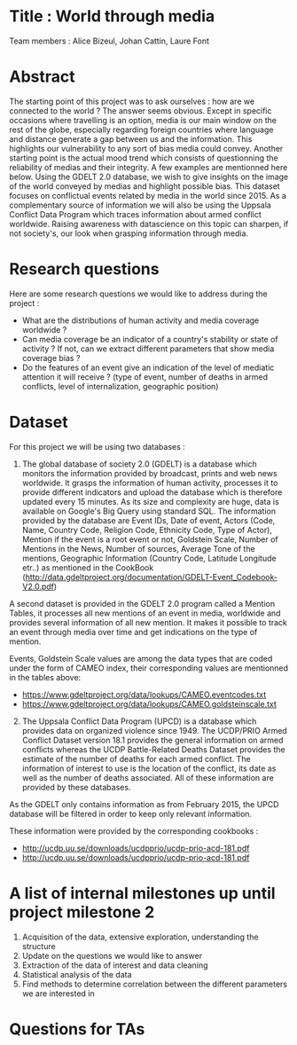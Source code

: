# Title : World through media

Team members : Alice Bizeul, Johan Cattin, Laure Font


# Abstract

The starting point of this project was to ask ourselves : how are we connected to the world ? 
The answer seems obvious. Except in specific occasions where travelling is an option, media is our main window on the rest of the globe, especially regarding foreign countries where language and distance generate a gap between us and the information. This highlights our vulnerability to any sort of bias media could convey. 
Another starting point is the actual mood trend which consists of questionning the reliability of medias and their integrity. A few examples are mentionned here below.
Using the GDELT 2.0 database, we wish to give insights on the image of the world conveyed by medias and highlight possible bias. This dataset focuses on conflictual events related by media in the world since 2015. As a complementary source of information we will also be using the Uppsala Conflict Data Program which traces information about armed conflict worldwide. 
Raising awareness with datascience on this topic can sharpen, if not society's, our look when grasping information through media.


# Research questions

Here are some research questions we would like to address during the project : 

  - What are the distributions of human activity and media coverage worldwide ?
  - Can media coverage be an indicator of a country's stability or state of activity ? If not, can we extract different parameters that show media coverage bias ?
  - Do the features of an event give an indication of the level of mediatic attention it will receive ? (type of event, number of deaths in armed conflicts, level of internalization, geographic position) 


# Dataset

For this project we will be using two databases : 

1. The global database of society 2.0 (GDELT) is a database which monitors the information provided by broadcast, prints and web news worldwide. It grasps the information of human activity, processes it to provide different indicators and upload the database which is therefore updated every 15 minutes. As its size and complexity are huge, data is available on Google's Big Query using standard SQL. 
The information provided by the database are Event IDs, Date of event, Actors (Code, Name, Country Code, Religion Code, Ethnicity Code, Type of Actor), Mention if the event is a root event or not, Goldstein Scale, Number of Mentions in the News, Number of sources, Average Tone of the mentions, Geographic Information (Country Code, Latitude Longitude etr..) as mentioned in the CookBook (http://data.gdeltproject.org/documentation/GDELT-Event_Codebook-V2.0.pdf)

A second dataset is provided in the GDELT 2.0 program called a Mention Tables, it processes all new mentions of an event in media, worldwide and provides several information of all new mention. It makes it possible to track an event through media over time and get indications on the type of mention.

Events, Goldstein Scale values are among the data types that are coded under the form of CAMEO index, their corresponding values are mentionned in the tables above: 
- https://www.gdeltproject.org/data/lookups/CAMEO.eventcodes.txt
- https://www.gdeltproject.org/data/lookups/CAMEO.goldsteinscale.txt

2. The Uppsala Conflict Data Program (UPCD) is a database which provides data on organized violence since 1949. The UCDP/PRIO Armed Conflict Dataset version 18.1 provides the general information on armed conflicts whereas the UCDP Battle-Related Deaths Dataset provides the estimate of the number of deaths for each armed conflict. The information of interest to use is the location of the conflict, its date as well as the number of deaths associated. All of these information are provided by these databases.

As the GDELT only contains information as from February 2015, the UPCD database will be filtered in order to keep only relevant information.

These information were provided by the corresponding cookbooks : 
- http://ucdp.uu.se/downloads/ucdpprio/ucdp-prio-acd-181.pdf
- http://ucdp.uu.se/downloads/ucdpprio/ucdp-prio-acd-181.pdf


# A list of internal milestones up until project milestone 2

1. Acquisition of the data, extensive exploration, understanding the structure 
2. Update on the questions we would like to answer
3. Extraction of the data of interest and data cleaning
4. Statistical analysis of the data 
5. Find methods to determine correlation between the different parameters we are interested in


# Questions for TAs



